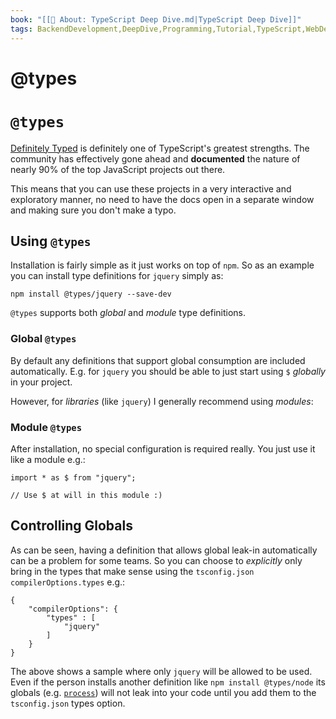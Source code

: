 ```yaml
---
book: "[[📓 About꞉ TypeScript Deep Dive.md|TypeScript Deep Dive]]"
tags: BackendDevelopment,DeepDive,Programming,Tutorial,TypeScript,WebDevelopment
---
```


# @types

# `@types`

[Definitely Typed](https://github.com/DefinitelyTyped/DefinitelyTyped) is definitely one of TypeScript's greatest strengths. The community has effectively gone ahead and **documented** the nature of nearly 90% of the top JavaScript projects out there.

This means that you can use these projects in a very interactive and exploratory manner, no need to have the docs open in a separate window and making sure you don't make a typo.

## Using `@types`

Installation is fairly simple as it just works on top of `npm`. So as an example you can install type definitions for `jquery` simply as:

```
npm install @types/jquery --save-dev
```

`@types` supports both _global_ and _module_ type definitions.

### Global `@types`

By default any definitions that support global consumption are included automatically. E.g. for `jquery` you should be able to just start using `$` _globally_ in your project.

However, for _libraries_ (like `jquery`) I generally recommend using _modules_:

### Module `@types`

After installation, no special configuration is required really. You just use it like a module e.g.:

```
import * as $ from "jquery";

// Use $ at will in this module :)
```

## Controlling Globals

As can be seen, having a definition that allows global leak-in automatically can be a problem for some teams. So you can choose to _explicitly_ only bring in the types that make sense using the `tsconfig.json` `compilerOptions.types` e.g.:

```
{
    "compilerOptions": {
        "types" : [
            "jquery"
        ]
    }
}
```

The above shows a sample where only `jquery` will be allowed to be used. Even if the person installs another definition like `npm install @types/node` its globals (e.g. [`process`](https://nodejs.org/api/process.html)) will not leak into your code until you add them to the `tsconfig.json` types option.